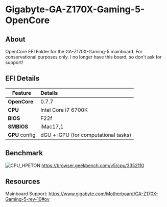 # Gigabyte-GA-Z170X-Gaming-5-OpenCore

## About
OpenCore EFI Folder for the GA-Z170X-Gaming-5 mainboard. For conservational purposes only. I no longer have this board, so don't ask for support!

## EFI Details

|Feature|Details|
|-------|:----------|
**OpenCore**|0.7.7
**CPU**|Intel Core i7 6700K
**BIOS**|F22f
**SMBIOS**|iMac17,1
**GPU** config|dGU + iGPU (for computational tasks) 

## Benchmark
![CPU_HPETON](https://user-images.githubusercontent.com/76865553/145651562-f9aa522d-acbe-4779-8edb-11ea0d476e5a.png)
https://browser.geekbench.com/v5/cpu/3352110

## Resources
Mainboard Support: https://www.gigabyte.com/Motherboard/GA-Z170X-Gaming-5-rev-10#ov
